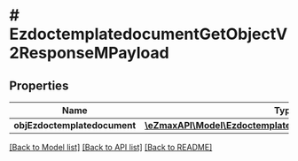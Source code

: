 # # EzdoctemplatedocumentGetObjectV2ResponseMPayload

## Properties

Name | Type | Description | Notes
------------ | ------------- | ------------- | -------------
**objEzdoctemplatedocument** | [**\eZmaxAPI\Model\EzdoctemplatedocumentResponseCompound**](EzdoctemplatedocumentResponseCompound.md) |  |

[[Back to Model list]](../../README.md#models) [[Back to API list]](../../README.md#endpoints) [[Back to README]](../../README.md)
